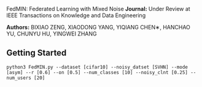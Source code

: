 FedMIN: Federated Learning with Mixed Noise
**Journal:** Under Review at IEEE Transactions on Knowledge and Data Engineering

**Authors:** BIXIAO ZENG, XIAODONG YANG, YIQIANG CHEN∗, HANCHAO YU, CHUNYU HU, YINGWEI ZHANG



**Getting Started**
---

```pseudocode
python3 FedMIN.py --dataset [cifar10] --noisy_datset [SVHN] --mode [asym] --r [0.6] --on [0.5] --num_classes [10] --noisy_clnt [0.25] --num_users [20] 
```

